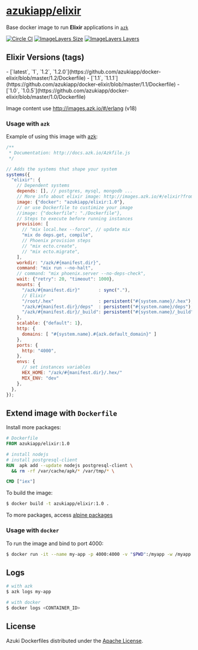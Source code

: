 [azukiapp/elixir](http://images.azk.io/#/elixir)
==================

Base docker image to run **Elixir** applications in [`azk`][azk]

[![Circle CI](https://circleci.com/gh/azukiapp/docker-elixir.svg?style=svg)][circle-ci]
[![ImageLayers Size](https://img.shields.io/imagelayers/image-size/azukiapp/elixir/latest.svg?style=plastic)][imageslayers]
[![ImageLayers Layers](https://img.shields.io/imagelayers/layers/azukiapp/elixir/latest.svg?style=plastic)][imageslayers]

Elixir Versions (tags)
---

<versions>
- [`latest`, `1`, `1.2`, `1.2.0`](https://github.com/azukiapp/docker-elixir/blob/master/1.2/Dockerfile)
- [`1.1`, `1.1.1`](https://github.com/azukiapp/docker-elixir/blob/master/1.1/Dockerfile)
- [`1.0`, `1.0.5`](https://github.com/azukiapp/docker-elixir/blob/master/1.0/Dockerfile)
</versions>

Image content use http://images.azk.io/#/erlang (v18)

### Usage with `azk`

Example of using this image with [azk][azk]:

```js
/**
 * Documentation: http://docs.azk.io/Azkfile.js
 */

// Adds the systems that shape your system
systems({
  "elixir": {
    // Dependent systems
    depends: [], // postgres, mysql, mongodb ...
    // More info about elixir image: http://images.azk.io/#/elixir?from=images-azkfile-elixir
    image: {"docker": "azukiapp/elixir:1.0"},
    // or use Dockerfile to custimize your image
    //image: {"dockerfile": "./Dockerfile"},
    // Steps to execute before running instances
    provision: [
      // "mix local.hex --force", // update mix
      "mix do deps.get, compile",
      // Phoenix provision steps
      // "mix ecto.create",
      // "mix ecto.migrate",
    ],
    workdir: "/azk/#{manifest.dir}",
    command: "mix run --no-halt",
    // command: "mix phoenix.server --no-deps-check",
    wait: {"retry": 20, "timeout": 1000},
    mounts: {
      "/azk/#{manifest.dir}"       : sync("."),
      // Elixir
      "/root/.hex"                 : persistent("#{system.name}/.hex"),
      "/azk/#{manifest.dir}/deps"  : persistent("#{system.name}/deps"),
      "/azk/#{manifest.dir}/_build": persistent("#{system.name}/_build"),
    },
    scalable: {"default": 1},
    http: {
      domains: [ "#{system.name}.#{azk.default_domain}" ]
    },
    ports: {
      http: "4000",
    },
    envs: {
      // set instances variables
      HEX_HOME: "/azk/#{manifest.dir}/.hex/"
      MIX_ENV: "dev"
    },
  },
});
```

## Extend image with `Dockerfile`

Install more packages:

```dockerfile
# Dockerfile
FROM azukiapp/elixir:1.0

# install nodejs
# install postgresql-client
RUN  apk add --update nodejs postgresql-client \
  && rm -rf /var/cache/apk/* /var/tmp/* \

CMD ["iex"]
```

To build the image:

```sh
$ docker build -t azukiapp/elixir:1.0 .
```

To more packages, access [alpine packages][alpine-packages]

### Usage with `docker`

To run the image and bind to port 4000:

```sh
$ docker run -it --name my-app -p 4000:4000 -v "$PWD":/myapp -w /myapp azukiapp/elixir:1.0 iex
```

Logs
---

```sh
# with azk
$ azk logs my-app

# with docker
$ docker logs <CONTAINER_ID>
```

## License

Azuki Dockerfiles distributed under the [Apache License][license].

[azk]: http://azk.io
[alpine-packages]: http://pkgs.alpinelinux.org/

[circle-ci]: https://circleci.com/gh/azukiapp/docker-elixir
[imageslayers]: https://imagelayers.io/?images=azukiapp/elixir:latest

[issues]: https://github.com/azukiapp/docker-elixir/issues
[license]: https://github.com/azukiapp/docker-elixir/blob/master/LICENSE
